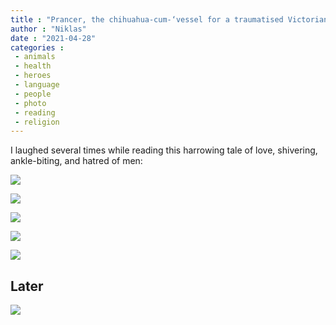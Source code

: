 ```yaml
---
title : "Prancer, the chihuahua-cum-‘vessel for a traumatised Victorian child’  and what happened"
author : "Niklas"
date : "2021-04-28"
categories : 
 - animals
 - health
 - heroes
 - language
 - people
 - photo
 - reading
 - religion
---
```


I laughed several times while reading this harrowing tale of love, shivering, ankle-biting, and hatred of men:

![](https://niklasblog.com/wp-content/image-82.png)

![](https://niklasblog.com/wp-content/2-2.jpg)

![](https://niklasblog.com/wp-content/image-83.png)

![](https://niklasblog.com/wp-content/3-2.jpg)

![](https://niklasblog.com/wp-content/4-2.jpg)

## Later

![](https://niklasblog.com/wp-content/5.jpg)
